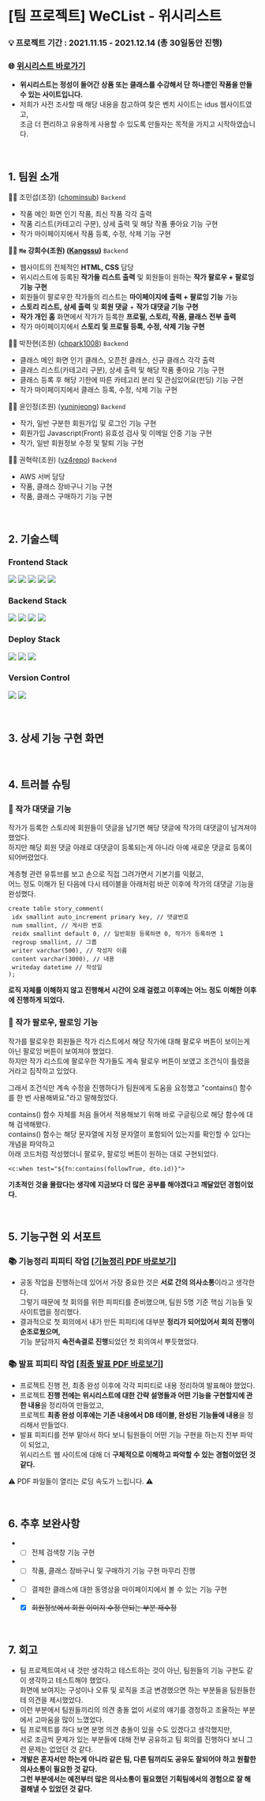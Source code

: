 # [팀 프로젝트] WeCList - 위시리스트
### 💡 프로젝트 기간 : 2021.11.15 - 2021.12.14 (총 30일동안 진행)
### 🌐 [위시리스트 바로가기](https://weclist.com/)
* **위시리스트는 정성이 들어간 상품 또는 클래스를 수강해서 단 하나뿐인 작품을 만들 수 있는 사이트입니다.**<br/>
* 저희가 사전 조사할 때 해당 내용을 참고하여 찾은 벤치 사이트는 idus 웹사이트였고,<br/>
  조금 더 편리하고 유용하게 사용할 수 있도록 만들자는 목적을 가지고 시작하였습니다.
<br/>

## 1. 팀원 소개
🙇‍♂️ 조민섭(조장) ([chominsub](https://github.com/chominsub)) <code>Backend</code>
* 작품 메인 화면 인기 작품, 최신 작품 각각 출력
* 작품 리스트(카테고리 구분), 상세 출력 및 해당 작품 좋아요 기능 구현
* 작가 마이페이지에서 작품 등록, 수정, 삭제 기능 구현
 
🙇‍♀️ **<code>Me</code> 강희수(조원) ([Kangssu](https://github.com/kangssu))** <code>Backend</code>
* 웹사이트의 전체적인 **HTML, CSS** 담당
* 위시리스트에 등록된 **작가들 리스트 출력** 및 회원들이 원하는 **작가 팔로우 + 팔로잉 기능 구현**
* 회원들이 팔로우한 작가들의 리스트는 **마이페이지에 출력 + 팔로잉 기능** 가능
* **스토리 리스트, 상세 출력** 및 **회원 댓글** + **작가 대댓글 기능 구현**
* **작가 개인 홈** 화면에서 작가가 등록한 **프로필, 스토리, 작품, 클래스 전부 출력**
* 작가 마이페이지에서 **스토리 및 프로필 등록, 수정, 삭제 기능 구현**

🙇‍♂️ 박찬현(조원) ([chpark1008](https://github.com//chpark1008)) <code>Backend</code>
* 클래스 메인 화면 인기 클래스, 오픈전 클래스, 신규 클래스 각각 출력
* 클래스 리스트(카테고리 구분), 상세 출력 및 해당 작품 좋아요 기능 구현
* 클래스 등록 후 해당 기한에 따른 카테고리 분리 및 관심있어요(펀딩) 기능 구현
* 작가 마이페이지에서 클래스 등록, 수정, 삭제 기능 구현

🙇‍♀️ 윤인정(조원) ([yuninjeong](https://github.com//yuninjeong)) <code>Backend</code>
* 작가, 일반 구분한 회원가입 및 로그인 기능 구현
* 회원가입 Javascript(Front) 유효성 검사 및 이메일 인증 기능 구현
* 작가, 일반 회원정보 수정 및 탈퇴 기능 구현

🙇‍♂️ 권혁락(조원) ([vz4repo](https://github.com//vz4repo)) <code>Backend</code>
* AWS 서버 담당
* 작품, 클래스 장바구니 기능 구현
* 작품, 클래스 구매하기 기능 구현
<br/>

## 2. 기술스텍
### Frontend Stack
<p>
  <img src="https://img.shields.io/badge/html5-E34F26?style=for-the-badge&logo=html5&logoColor=white"> 
  <img src="https://img.shields.io/badge/css-1572B6?style=for-the-badge&logo=css3&logoColor=white"> 
  <img src="https://img.shields.io/badge/javascript-F7DF1E?style=for-the-badge&logo=javascript&logoColor=black"> 
  <img src="https://img.shields.io/badge/jquery-0769AD?style=for-the-badge&logo=jquery&logoColor=white">
  <img src="https://img.shields.io/badge/fontawesome-339AF0?style=for-the-badge&logo=fontawesome&logoColor=white">
</p>

### Backend Stack
<p>
  <img src="https://img.shields.io/badge/java-007396?style=for-the-badge&logo=java&logoColor=white"> 
  <img src="https://img.shields.io/badge/Spring Boot-6DB33F?style=for-the-badge&logo=Spring Boot&logoColor=white">
  <img src="https://img.shields.io/badge/mysql-4479A1?style=for-the-badge&logo=mysql&logoColor=white">
  <img src="https://img.shields.io/badge/mariaDB-003545?style=for-the-badge&logo=mariaDB&logoColor=white">
</p>

### Deploy Stack
<p>
  <img src="https://img.shields.io/badge/amazonaws-232F3E?style=for-the-badge&logo=amazonaws&logoColor=white">
  <img src="https://img.shields.io/badge/linux-FCC624?style=for-the-badge&logo=linux&logoColor=black">
  <img src="https://img.shields.io/badge/apache tomcat-F8DC75?style=for-the-badge&logo=apachetomcat&logoColor=white">
</p>

### Version Control
<p>
  <img src="https://img.shields.io/badge/github-181717?style=for-the-badge&logo=github&logoColor=white">
  <img src="https://img.shields.io/badge/git-F05032?style=for-the-badge&logo=git&logoColor=white">
</p>
<br/>
 
## 3. 상세 기능 구현 화면

<br/>

## 4. 트러블 슈팅
### 📌 작가 대댓글 기능
작가가 등록한 스토리에 회원들이 댓글을 남기면 해당 댓글에 작가의 대댓글이 남겨져야 했었다.<br/>
하지만 해당 회원 댓글 아래로 대댓글이 등록되는게 아니라 아예 새로운 댓글로 등록이 되어버렸었다.

계층형 관련 유튜브를 보고 손으로 직접 그려가면서 기본기를 익혔고,<br/>
어느 정도 이해가 된 다음에 다시 테이블을 아래처럼 바꾼 이후에 작가의 대댓글 기능을 완성했다.

```
create table story_comment(
 idx smallint auto_increment primary key, // 댓글번호
 num smallint, // 게시판 번호
 reidx smallint default 0, // 일반회원 등록하면 0, 작가가 등록하면 1
 regroup smallint, // 그룹
 writer varchar(500), // 작성자 이름
 content varchar(3000), // 내용
 writeday datetime // 작성일
);
```

**로직 자체를 이해하지 않고 진행해서 시간이 오래 걸렸고 이후에는 어느 정도 이해한 이후에 진행하게 되었다.**
 
### 📌 작가 팔로우, 팔로잉 기능
작가를 팔로우한 회원들은 작가 리스트에서 해당 작가에 대해 팔로우 버튼이 보이는게 아닌 팔로잉 버튼이 보여져야 했었다.<br/>
하지만 작가 리스트에 팔로우한 작가들도 계속 팔로우 버튼이 보였고 조건식이 틀렸을 거라고 짐작하고 있었다.

그래서 조건식만 계속 수정을 진행하다가 팀원에게 도움을 요청했고 "contains() 함수를 한 번 사용해봐요."라고 말해줬었다.

contains() 함수 자체를 처음 들어서 적용해보기 위해 바로 구글링으로 해당 함수에 대해 검색해봤다.<br/>
contains() 함수는 해당 문자열에 지정 문자열이 포함되어 있는지를 확인할 수 있다는 개념을 파악하고<br/>
아래 코드처럼 작성했더니 팔로우, 팔로잉 버튼이 원하는 대로 구현되었다.
```
<c:when test="${fn:contains(followTrue, dto.id)}">
```

**기초적인 것을 몰랐다는 생각에 지금보다 더 많은 공부를 해야겠다고 깨달았던 경험이었다.**

<br/>
 
## 5. 기능구현 외 서포트
### 📚 기능정리 피피티 작업 [**[기능정리 PDF 바로보기](https://drive.google.com/file/d/1DvYHOlcs-7YkK1F7BAeaYW1AlUi9euRF/view)**]
* 공동 작업을 진행하는데 있어서 가장 중요한 것은 **서로 간의 의사소통**이라고 생각한다.<br/>
  그렇기 때문에 첫 회의를 위한 피피티를 준비했으며, 팀원 5명 기준 핵심 기능들 및 사이트맵을 정리했다.
* 결과적으로 첫 회의에서 내가 만든 피피티에 대부분 **정리가 되어있어서 회의 진행이 순조로웠으며,**<br/>
  기능 분담까지 **속전속결로 진행**되었던 첫 회의여서 뿌듯했었다.

### 📚 발표 피피티 작업 [**[최종 발표 PDF 바로보기](https://drive.google.com/file/d/1hxLwLlK0I9Ut0f8IhycOtcBin9VZIHVA/view?usp=sharing)**]
* 프로젝트 진행 전, 최종 완성 이후에 각각 피피티로 내용 정리하여 발표해야 했었다.
* 프로젝트 **진행 전에는 위시리스트에 대한 간략 설명들과 어떤 기능을 구현할지에 관한 내용**을 정리하여 만들었고,<br/>
  프로젝트 **최종 완성 이후에는 기존 내용에서 DB 테이블, 완성된 기능들에  내용**을 정리해서 만들었다.
* 발표 피피티를 전부 맡아서 하다 보니 팀원들이 어떤 기능 구현을 하는지 전부 파악이 되었고,<br/>
  위시리스트 웹 사이트에 대해 더 **구체적으로 이해하고 파악할 수 있는 경험이었던 것 같다.** 

⚠️ PDF 파일들이 열리는 로딩 속도가 느립니다. ⚠️

<br/>
  
## 6. 추후 보완사항
* - [ ] 전체 검색창 기능 구현
* - [ ] 작품, 클래스 장바구니 및 구매하기 기능 구현 마무리 진행
* - [ ] 결제한 클래스에 대한 동영상을 마이페이지에서 볼 수 있는 기능 구현
* - [x] ~~회원정보에서 회원 이미지 수정 안되는 부분 재수정~~
<br/>

## 7. 회고
* 팀 프로젝트여서 내 것만 생각하고 테스트하는 것이 아닌, 팀원들의 기능 구현도 같이 생각하고 테스트해야 했었다.<br/>
  화면에 보여지는 구성이나 오류 및 로직을 조금 변경했으면 하는 부분들을 팀원들한테 의견을 제시했었다.
* 이런 부분에서 팀원들끼리의 의견 충돌 없이 서로의 얘기를 경청하고 조율하는 부분에서 고마움을 많이 느꼈었다.
* 팀 프로젝트를 하다 보면 분명 의견 충돌이 있을 수도 있겠다고 생각했지만,<br/>
  서로 조금씩 문제가 있는 부분들에 대해 전부 공유하고 팀 회의를 진행하다 보니 그런 문제는 없었던 것 같다.
* **개발은 혼자서만 하는게 아니라 같은 팀, 다른 팀끼리도 공유도 잘되어야 하고 원활한 의사소통이 필요한 것 같다.<br/>
  그런 부분에서는 예전부터 많은 의사소통이 필요했던 기획팀에서의 경험으로 잘 해결해낼 수 있었던 것 같다.**
